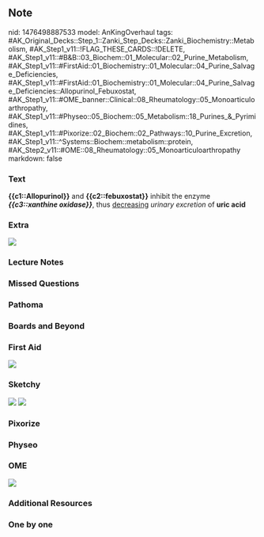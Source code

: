 ## Note
nid: 1476498887533
model: AnKingOverhaul
tags: #AK_Original_Decks::Step_1::Zanki_Step_Decks::Zanki_Biochemistry::Metabolism, #AK_Step1_v11::!FLAG_THESE_CARDS::!DELETE, #AK_Step1_v11::#B&B::03_Biochem::01_Molecular::02_Purine_Metabolism, #AK_Step1_v11::#FirstAid::01_Biochemistry::01_Molecular::04_Purine_Salvage_Deficiencies, #AK_Step1_v11::#FirstAid::01_Biochemistry::01_Molecular::04_Purine_Salvage_Deficiencies::Allopurinol_Febuxostat, #AK_Step1_v11::#OME_banner::Clinical::08_Rheumatology::05_Monoarticuloarthropathy, #AK_Step1_v11::#Physeo::05_Biochem::05_Metabolism::18_Purines_&_Pyrimidines, #AK_Step1_v11::#Pixorize::02_Biochem::02_Pathways::10_Purine_Excretion, #AK_Step1_v11::^Systems::Biochem::metabolism::protein, #AK_Step2_v11::#OME::08_Rheumatology::05_Monoarticuloarthropathy
markdown: false

### Text
<div>
  <b>{{c1::Allopurinol}}</b> and <b>{{c2::febuxostat}}</b> inhibit
  the enzyme <i><b>{{c3::xanthine oxidase}}</b></i>, thus
  <u>decreasing</u> <i>urinary</i> <i>excretion</i> of <b>uric
  acid</b>
</div>

### Extra
<img src="paste-705100486017378.jpg">

### Lecture Notes


### Missed Questions


### Pathoma


### Boards and Beyond


### First Aid
<img src="tmps8Agr9.png">

### Sketchy
<img src="Screen%20Shot%202021-01-07%20at%2015.28.22.jpg">
<img src="Screen%20Shot%202021-01-07%20at%2015.28.37.jpg">

### Pixorize


### Physeo


### OME
<div class="ome-widget">
  <a href=
  "https://onlinemeded.org/spa/rheumatology/monoarticuloarthropathy/acquire?ref=anki">
  <img src="_OME_AnkiFlashcards_Lesson_4.png"></a>
</div>

### Additional Resources


### One by one

